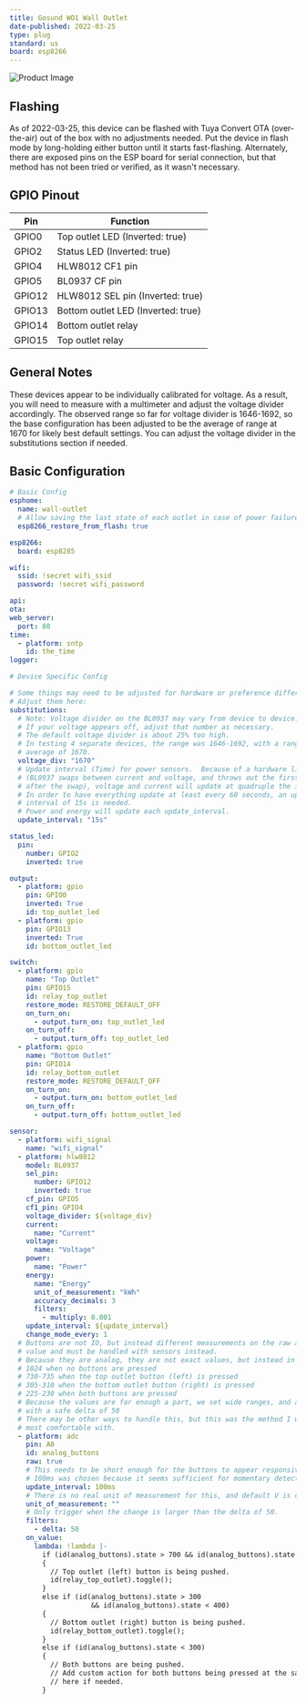 ```yaml
---
title: Gosund WO1 Wall Outlet
date-published: 2022-03-25
type: plug
standard: us
board: esp8266
---
```


![Product Image](Gosund-WO1.jpg "Product Image")

## Flashing

As of 2022-03-25, this device can be flashed with Tuya Convert OTA (over-the-air) out of the box with no adjustments needed.  Put the device in flash mode by long-holding either button until it starts fast-flashing.  Alternately, there are exposed pins on the ESP board for serial connection, but that method has not been tried or verified, as it wasn't necessary.

## GPIO Pinout

| Pin    | Function                               |
| ------ | -------------------------------------- |
| GPIO0  | Top outlet LED (Inverted: true)        |
| GPIO2  | Status LED (Inverted: true)            |
| GPIO4  | HLW8012 CF1 pin                        |
| GPIO5  | BL0937 CF pin                          |
| GPIO12 | HLW8012 SEL pin (Inverted: true)       |
| GPIO13 | Bottom outlet LED (Inverted: true)     |
| GPIO14 | Bottom outlet relay                    |
| GPIO15 | Top outlet relay                       |

## General Notes

These devices appear to be individually calibrated for voltage.  As a result, you will need to measure with a multimeter and adjust the voltage divider accordingly.  The observed range so far for voltage divider is 1646-1692, so the base configuration has been adjusted to be the average of range at 1670 for likely best default settings.  You can adjust the voltage divider in the substitutions section if needed.

## Basic Configuration

```yaml
# Basic Config
esphome:
  name: wall-outlet
  # Allow saving the last state of each outlet in case of power failure
  esp8266_restore_from_flash: true

esp8266:
  board: esp8285

wifi:
  ssid: !secret wifi_ssid
  password: !secret wifi_password

api:
ota:
web_server:
  port: 80
time:
  - platform: sntp
    id: the_time
logger:

# Device Specific Config

# Some things may need to be adjusted for hardware or preference differences.
# Adjust them here:
substitutions:
  # Note: Voltage divider on the BL0937 may vary from device to device.
  # If your voltage appears off, adjust that number as necessary.
  # The default voltage divider is about 25% too high.
  # In testing 4 separate devices, the range was 1646-1692, with a range
  # average of 1670.
  voltage_div: "1670"
  # Update interval (Time) for power sensors.  Because of a hardware limitation
  # (BL0937 swaps between current and voltage, and throws out the first value
  # after the swap), voltage and current will update at quadruple the interval.
  # In order to have everything update at least every 60 seconds, an update
  # interval of 15s is needed.
  # Power and energy will update each update_interval.
  update_interval: "15s"

status_led:
  pin:
    number: GPIO2
    inverted: true

output:
  - platform: gpio
    pin: GPIO0
    inverted: True
    id: top_outlet_led
  - platform: gpio
    pin: GPIO13
    inverted: True
    id: bottom_outlet_led

switch:
  - platform: gpio
    name: "Top Outlet"
    pin: GPIO15
    id: relay_top_outlet
    restore_mode: RESTORE_DEFAULT_OFF
    on_turn_on:
      - output.turn_on: top_outlet_led
    on_turn_off:
      - output.turn_off: top_outlet_led
  - platform: gpio
    name: "Bottom Outlet"
    pin: GPIO14
    id: relay_bottom_outlet
    restore_mode: RESTORE_DEFAULT_OFF
    on_turn_on:
      - output.turn_on: bottom_outlet_led
    on_turn_off:
      - output.turn_off: bottom_outlet_led

sensor:
  - platform: wifi_signal
    name: "wifi_signal"
  - platform: hlw8012
    model: BL0937
    sel_pin:
      number: GPIO12
      inverted: true
    cf_pin: GPIO5
    cf1_pin: GPIO4
    voltage_divider: ${voltage_div}
    current:
      name: "Current"
    voltage:
      name: "Voltage"
    power:
      name: "Power"
    energy:
      name: "Energy"
      unit_of_measurement: "kWh"
      accuracy_decimals: 3
      filters:
        - multiply: 0.001
    update_interval: ${update_interval}
    change_mode_every: 1
  # Buttons are not IO, but instead different measurements on the raw analog A0
  # value and must be handled with sensors instead.
  # Because they are analog, they are not exact values, but instead in ranges.
  # 1024 when no buttons are pressed
  # 730-735 when the top outlet button (left) is pressed
  # 305-310 when the bottom outlet button (right) is pressed
  # 225-230 when both buttons are pressed
  # Because the values are far enough a part, we set wide ranges, and a filter
  # with a safe delta of 50
  # There may be other ways to handle this, but this was the method I was
  # most comfortable with.
  - platform: adc
    pin: A0
    id: analog_buttons
    raw: true
    # This needs to be short enough for the buttons to appear responsive.
    # 100ms was chosen because it seems sufficient for momentary detection.
    update_interval: 100ms
    # There is no real unit of measurement for this, and default V is confusing.
    unit_of_measurement: ""
    # Only trigger when the change is larger than the delta of 50.
    filters:
      - delta: 50
    on_value:
      lambda: !lambda |-
        if (id(analog_buttons).state > 700 && id(analog_buttons).state < 800)
        {
          // Top outlet (left) button is being pushed.
          id(relay_top_outlet).toggle();
        }
        else if (id(analog_buttons).state > 300
                    && id(analog_buttons).state < 400)
        {
          // Bottom outlet (right) button is being pushed.
          id(relay_bottom_outlet).toggle();
        }
        else if (id(analog_buttons).state < 300)
        {
          // Both buttons are being pushed.
          // Add custom action for both buttons being pressed at the same time
          // here if needed.
        }
```
